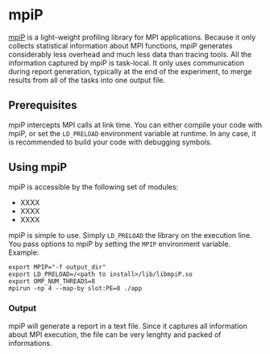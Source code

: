 # mpiP

[mpiP](https://github.com/LLNL/mpiP) is a light-weight profiling library for MPI applications. Because it only collects statistical information about MPI functions, mpiP generates considerably less overhead and much less data than tracing tools. All the information captured by mpiP is task-local. It only uses communication during report generation, typically at the end of the experiment, to merge results from all of the tasks into one output file.


## Prerequisites

mpiP intercepts MPI calls at link time.  You can either compile your code with mpiP, or set the `LD_PRELOAD` environment variable at runtime.
In any case, it is recommended to build your code with debugging symbols.

## Using mpiP

mpiP is accessible by the following set of modules:
* XXXX
* XXXX
* XXXX

mpiP is simple to use. Simply `LD_PRELOAD` the library on the execution line.
You pass options to mpiP by setting the `MPIP` environment variable.
Example:

```
export MPIP="-f output_dir"
export LD_PRELOAD=/<path to install>/lib/libmpiP.so
export OMP_NUM_THREADS=8
mpirun -np 4 --map-by slot:PE=8 ./app
```

### Output

mpiP will generate a report in a text file. Since it captures all information 
about MPI execution, the file can be very lenghty and packed of informations.

